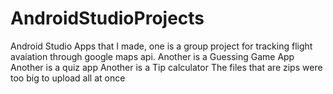 # AndroidStudioProjects
Android Studio Apps that I made, one is a group project for tracking flight avaiation through google maps api.
Another is a Guessing Game App
Another is a quiz app
Another is a Tip calculator
The files that are zips were too big to upload all at once
